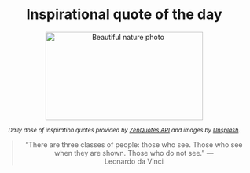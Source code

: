 
<div align="center">

# Inspirational quote of the day

<img src="./data/photo.jpeg" alt="Beautiful nature photo" width="320" height="180">

<sub><i>Daily dose of inspiration quotes provided by [ZenQuotes API](https://zenquotes.io/) and images by [Unsplash](https://unsplash.com/).</i></sub>


<blockquote>&ldquo;There are three classes of people: those who see. Those who see when they are shown. Those who do not see.&rdquo; &mdash; <footer>Leonardo da Vinci</footer></blockquote>

</div>
